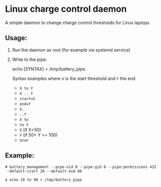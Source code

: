 # Linux charge control daemon

A simple daemon to change charge control thresholds for Linux laptops

## Usage:
1. Run the daemon as root (for example via systemd service)
2. Write to the pipe:
    
    echo [SYNTAX] > /tmp/battery_pipe.


    Syntax examples where `X` is the start threshold and `Y` the end
    - `X to Y`
    - `X .. Y`
    - `start=X`
    - `end=Y`
    - `X..`
    - `..Y`
    - `X to`
    - `to Y`
    - `X`     (if X<50)
    - `Y`     (if 50< Y <= 100)
    - `XtoY`

## Example:
```console
# battery_management --pipe-uid 0 --pipe-gid 0 --pipe-permissions 422 --default-start 20 --default-end 80

$ echo 10 to 90 > /tmp/battery_pipe
```
